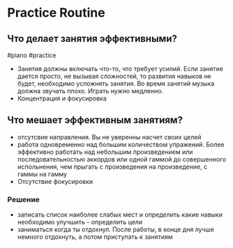 # Practice Routine
## Что делает занятия эффективными?
#piano #practice
- Занятия должны включать что-то, что требует усилий. Если занятие дается просто, не вызывая сложностей, то развития навыков не будет, необходимо усложнять занятия. Во время занятий музыка должна звучать плохо. Играть нужно медленно.
- Концентрация и фокусировка
## Что мешает эффективным занятиям?
- отсутсвие направления. Вы не уверенны насчет своих целей
- работа одновременно над большим количеством упражений. Более эффективно работать над небольшим произведением или последовательностью аккордов или одной гаммой до совершенного испольнения, чем прыгать с произведения на произведение, с гаммы на гамму
- Отсутствие фокусировки
### Решение
- записать список наиболее слабых мест и определить какие навыки необходимо улучшить - определить цели
- заниматься когда ты отдохнул. После работы, в конце дня лучше немного отдохнуть, а потом приступать к занятиям